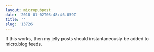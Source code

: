 ```yaml
---
layout: micropubpost
date: '2018-01-02T03:48:46.059Z'
title: ''
slug: '13726'
---
```

If this works, then my jelly posts should instantaneously be added to micro.blog feeds.
